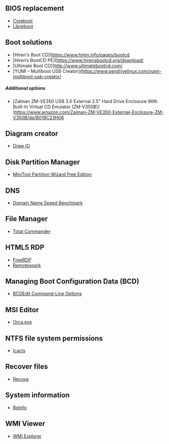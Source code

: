 ## BIOS replacement
* [Coreboot](https://www.coreboot.org/)
* [Libreboot](https://libreboot.org/)

## Boot solutions
* [Hiren's Boot CD](https://www.hiren.info/pages/bootcd
* [Hiren’s BootCD PE](https://www.hirensbootcd.org/download/
* [Ultimate Boot CD](http://www.ultimatebootcd.com/
* [YUMI – Multiboot USB Creator](https://www.pendrivelinux.com/yumi-multiboot-usb-creator/

##### Additional options
* [Zalman ZM-VE350 USB 3.0 External 2.5" Hard Drive Enclosure With Built-In Virtual CD Emulator (ZM-V350B)](https://www.amazon.com/Zalman-ZM-VE350-External-Enclosure-ZM-V350B/dp/B019C23H06

## Diagram creator
* [Draw IO](https://www.draw.io/)

## Disk Partition Manager
* [MiniTool Partition Wizard Free Edition](https://www.partitionwizard.com/free-partition-manager.html)

## DNS
* [Domain Name Speed Benchmark](https://www.grc.com/dns/benchmark.htm)

## File Manager
* [Total Commander](https://www.ghisler.com/)

## HTML5 RDP
* [FreeRDP](https://cloudbase.it/freerdp-html5-proxy-windows/)
* [Remotespark](http://www.remotespark.com/index.html)

## Managing Boot Configuration Data (BCD)
* [BCDEdit Command-Line Options](https://docs.microsoft.com/en-us/windows-hardware/manufacture/desktop/bcdedit-command-line-options)

## MSI Editor
* [Orca.exe](https://msdn.microsoft.com/nl-nl/library/windows/desktop/aa370557(v=vs.85).aspx)

## NTFS file system permissions
* [Icacls](https://docs.microsoft.com/en-us/windows-server/administration/windows-commands/icacls)

## Recover files
* [Recuva](https://www.ccleaner.com/recuva)

## System information
* [BgInfo](https://docs.microsoft.com/en-us/sysinternals/downloads/bginfo)

## WMI Viewer
* [WMI Explorer](https://archive.codeplex.com/?p=wmie)
